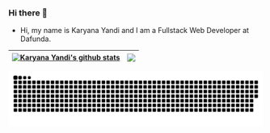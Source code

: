 ### Hi there 👋

- Hi, my name is Karyana Yandi and I am a Fullstack Web Developer at Dafunda.


| <a href="https://github.com/karyanayandi/"><img align="center" src="https://github-readme-stats.vercel.app/api?username=karyanayandi&show_icons=true&include_all_commits=true&count_private=true&hide_border=true&hide=Scheme" alt="Karyana Yandi's github stats" /></a> | <a href="https://github.com/karyanayandi"><img align="center" src="https://github-readme-stats.vercel.app/api/top-langs/?username=karyanayandi&layout=compact&hide_border=true" /></a> |
| ------------- | ------------- |


<!--
**karyanayandi/karyanayandi** is a ✨ _special_ ✨ repository because its `README.md` (this file) appears on your GitHub profile.
-->

![github contribution grid snake animation](https://raw.githubusercontent.com/karyanayandi/karyanayandi/output/github-contribution-grid-snake.svg)
